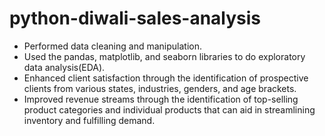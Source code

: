 # python-diwali-sales-analysis
* Performed data cleaning and manipulation.
* Used the pandas, matplotlib, and seaborn libraries to do exploratory data analysis(EDA).
* Enhanced client satisfaction through the identification of prospective clients from various states, industries, genders, and age brackets.
* Improved revenue streams through the identification of top-selling product categories and individual products that can aid in streamlining inventory and fulfilling demand.

